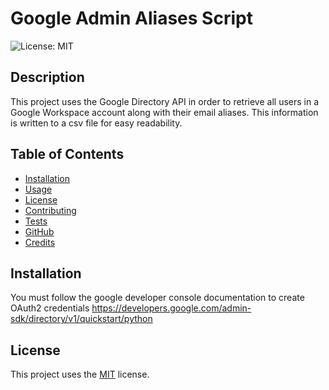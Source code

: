 # Google Admin Aliases Script
  ![License: MIT](https://img.shields.io/badge/License-MIT-yellow.svg)
  ## Description
  This project uses the Google Directory API in order to retrieve all users in a Google Workspace account along with their email aliases. This information is written to a csv file for easy readability.

  
  ## Table of Contents
  * [Installation](#installation)
  * [Usage](#usage)
  * [License](#license)
  * [Contributing](#contributing)
  * [Tests](#tests)
  * [GitHub](#github)
  * [Credits](#credits)


  ## Installation
  You must follow the google developer console documentation to create OAuth2 credentials https://developers.google.com/admin-sdk/directory/v1/quickstart/python


  ## License
    
  This project uses  the [MIT](https://opensource.org/licenses/MIT) license.


  


